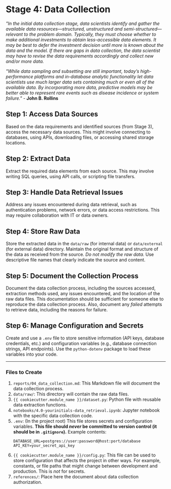 # Stage 4: Data Collection
_"In the initial data collection stage, data scientists identify and gather the available data resources—structured, unstructured and semi-structured—relevant to the problem domain. Typically, they must choose whether to make additional investments to obtain less-accessible data elements. It may be best to defer the investment decision until more is known about the data and the model. If there are gaps in data collection, the data scientist may have to revise the data requirements accordingly and collect new and/or more data._

_"While data sampling and subsetting are still important, today’s high-performance platforms and in-database analytic functionality let data scientists use much larger data sets containing much or even all of the available data. By incorporating more data, predictive models may be better able to represent rare events such as disease incidence or system failure."_ - **John B. Rollins**

## Step 1: Access Data Sources
Based on the data requirements and identified sources (from Stage 3), access the necessary data sources. This might involve connecting to databases, using APIs, downloading files, or accessing shared storage locations.

## Step 2: Extract Data
Extract the required data elements from each source. This may involve writing SQL queries, using API calls, or scripting file transfers.

## Step 3: Handle Data Retrieval Issues
Address any issues encountered during data retrieval, such as authentication problems, network errors, or data access restrictions. This may require collaboration with IT or data owners.

## Step 4: Store Raw Data
Store the extracted data in the `data/raw` (for internal data) or `data/external` (for external data) directory. Maintain the original format and structure of the data as received from the source. *Do not modify the raw data.* Use descriptive file names that clearly indicate the source and content.

## Step 5: Document the Collection Process
Document the data collection process, including the sources accessed, extraction methods used, any issues encountered, and the location of the raw data files. This documentation should be sufficient for someone else to reproduce the data collection process. Also, document any *failed* attempts to retrieve data, including the reasons for failure.

## Step 6: Manage Configuration and Secrets
Create and use a `.env` file to store sensitive information (API keys, database credentials, etc.) and configuration variables (e.g., database connection strings, API endpoints).  Use the `python-dotenv` package to load these variables into your code.

---

### Files to Create

1.  `reports/04_data_collection.md`: This Markdown file will document the data collection process.
2.  `data/raw/`: This directory will contain the raw data files.
3.  `{{ cookiecutter.module_name }}/dataset.py`: Python file with reusable data extraction functions.
4.  `notebooks/4.0-yourinitials-data_retrieval.ipynb`: Jupyter notebook with the specific data collection code.
5.  `.env`: (In the project root) This file stores secrets and configuration variables.  **This file should *never* be committed to version control (it should be in `.gitignore`).** Example contents:
    ```
    DATABASE_URL=postgres://user:password@host:port/database
    API_KEY=your_secret_api_key
    ```
6. `{{ cookiecutter.module_name }}/config.py`: This file can be used to store configuration that affects the project in other ways. For example, constants, or file paths that might change between development and production. This is *not* for secrets.
7.  `references/`: Place here the document about data collection authorization.